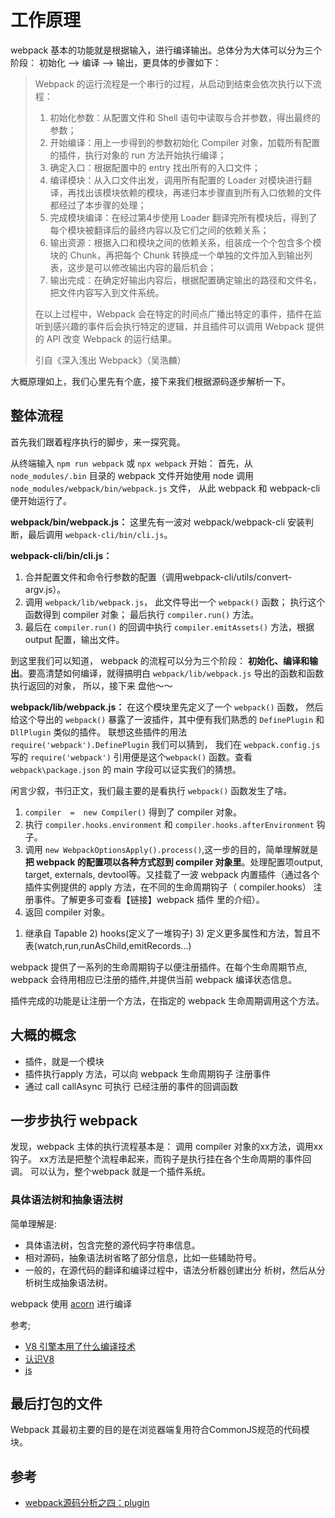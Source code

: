 # 工作原理
webpack 基本的功能就是根据输入，进行编译输出。总体分为大体可以分为三个阶段： 
初始化 --> 编译 --> 输出，更具体的步骤如下：

> Webpack 的运行流程是一个串行的过程，从启动到结束会依次执行以下流程：
> 1. 初始化参数：从配置文件和 Shell 语句中读取与合并参数，得出最终的参数；
> 2. 开始编译：用上一步得到的参数初始化 Compiler 对象，加载所有配置的插件，执行对象的 run 方法开始执行编译；
> 3. 确定入口：根据配置中的 entry 找出所有的入口文件；
> 4. 编译模块：从入口文件出发，调用所有配置的 Loader 对模块进行翻译，再找出该模块依赖的模块，再递归本步骤直到所有入口依赖的文件都经过了本步骤的处理；
> 5. 完成模块编译：在经过第4步使用 Loader 翻译完所有模块后，得到了每个模块被翻译后的最终内容以及它们之间的依赖关系；
> 6. 输出资源：根据入口和模块之间的依赖关系，组装成一个个包含多个模块的 Chunk，再把每个 Chunk 转换成一个单独的文件加入到输出列表，这步是可以修改输出内容的最后机会；
> 7. 输出完成：在确定好输出内容后，根据配置确定输出的路径和文件名，把文件内容写入到文件系统。
>
> 在以上过程中，Webpack 会在特定的时间点广播出特定的事件，插件在监听到感兴趣的事件后会执行特定的逻辑，并且插件可以调用 Webpack 提供的 API 改变 Webpack 的运行结果。
> 
> 引自《深入浅出 Webpack》（吴浩麟）

大概原理如上，我们心里先有个底，接下来我们根据源码逐步解析一下。

## 整体流程
首先我们跟着程序执行的脚步，来一探究竟。

从终端输入 `npm run webpack` 或 `npx webpack` 开始：
首先，从 `node_modules/.bin` 目录的 webpack 文件开始使用 node 调用 `node_modules/webpack/bin/webpack.js` 文件， 从此 webpack 和 webpack-cli 便开始运行了。


**webpack/bin/webpack.js：**
这里先有一波对 webpack/webpack-cli 安装判断，最后调用 `webpack-cli/bin/cli.js`。

**webpack-cli/bin/cli.js：**
1. 合并配置文件和命令行参数的配置（调用webpack-cli/utils/convert-argv.js）。
2. 调用 `webpack/lib/webpack.js`， 此文件导出一个 `webpack()` 函数； 执行这个函数得到 compiler 对象； 最后执行 `compiler.run()` 方法。
3. 最后在 `compiler.run()` 的回调中执行 `compiler.emitAssets()` 方法，根据 output 配置，输出文件。

到这里我们可以知道， webpack 的流程可以分为三个阶段： **初始化、编译和输出**。要高清楚如何编译，就得搞明白 `webpack/lib/webpack.js` 导出的函数和函数执行返回的对象， 所以，接下来 盘他～～

**webpack/lib/webpack.js：**
在这个模块里先定义了一个 `webpack()` 函数， 然后给这个导出的 `webpack()` 暴露了一波插件，其中便有我们熟悉的 `DefinePlugin` 和 `DllPlugin` 类似的插件。
联想这些插件的用法 `require('webpack').DefinePlugin` 我们可以猜到， 我们在 `webpack.config.js` 写的 `require('webpack')` 引用便是这个`webpack()` 函数。查看 `webpack\package.json` 的 main 字段可以证实我们的猜想。

闲言少叙，书归正文，我们最主要的是看执行 `webpack()` 函数发生了啥。
1. `compiler  =  new Compiler()` 得到了 compiler 对象。
2. 执行 `compiler.hooks.environment` 和 `compiler.hooks.afterEnvironment` 钩子。
3. 调用 `new WebpackOptionsApply().process()`,这一步的目的，简单理解就是**把 webpack 的配置项以各种方式怼到 compiler 对象里**。处理配置项output, target, externals, devtool等。又挂载了一波 webpack 内置插件（通过各个插件实例提供的 apply 方法，在不同的生命周期钩子（ compiler.hooks） 注册事件。了解更多可查看【链接】webpack 插件 里的介绍）。
4. 返回 compiler 对象。


 1) 继承自 Tapable
      2) hooks(定义了一堆钩子)
      3) 定义更多属性和方法，暂且不表(watch,run,runAsChild,emitRecords...)



webpack 提供了一系列的生命周期钩子以便注册插件。在每个生命周期节点, webpack 会待用相应已注册的插件,并提供当前 webpack 编译状态信息。

插件完成的功能是让注册一个方法，在指定的 webpack 生命周期调用这个方法。



## 大概的概念
- 插件，就是一个模块
- 插件执行apply 方法，可以向 webpack 生命周期钩子 注册事件
- 通过 call callAsync 可执行 已经注册的事件的回调函数


## 一步步执行 webpack
发现，webpack 主体的执行流程基本是： 调用 compiler 对象的xx方法，调用xx钩子。
xx方法是把整个流程串起来，而钩子是执行挂在各个生命周期的事件回调。
可以认为，整个webpack 就是一个插件系统。

### 具体语法树和抽象语法树
简单理解是:
- 具体语法树，包含完整的源代码字符串信息。
- 相对源码，抽象语法树省略了部分信息，比如一些辅助符号。
- 一般的，在源代码的翻译和编译过程中，语法分析器创建出分
析树，然后从分析树生成抽象语法树。

webpack 使用 [acorn](https://github.com/acornjs/acorn) 进行编译

参考;
- [V8 引擎本用了什么编译技术](https://www.zhihu.com/question/19721167)
- [认识V8](https://zhuanlan.zhihu.com/p/27628685)
- [js](https://cheogo.github.io/learn-javascript/201709/runtime.html)

## 最后打包的文件
Webpack 其最初主要的目的是在浏览器端复用符合CommonJS规范的代码模块。

## 参考
- [webpack源码分析之四：plugin](https://segmentfault.com/a/1190000015836947#articleHeader7)

